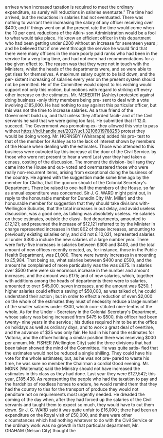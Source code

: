 arrives when increased taxation is required to meet the ordinary expenditure, so surely will reductions in salaries eventuate." The time had arrived, but the reductions in salaries had not eventuated. There was nothing to warrant their increasing the salary of any officer receiving over $400; and if things went on at the present rate the time would come when the 10 per cent. reductions of the Atkin- son Administration would be a fool to what would take place. He knew an efficient officer in this department who had been getting under £200 without an increase for seventeen years ; and he believed that if one went through the service he would find that there were many officers in the more poorly paid ranks who had been in the service for a very long time, and had not even had recommendations for a rise given effect to. The reason was that they were not in touch with the Ministers, whilst the heads of the departments were, and so were able to get rises for themselves. A maximum salary ought to be laid down, and the per- sistent increasing of salaries every year on the present system should not be permitted. He of the Committee would object to his wishing would support not only this motion, but motions with regard to striking off every other increase on the estimates. Mr. MEREDITH (Ashley) protested against doing business -only thirty members being pre- sent to deal with a vote involving £185,000. He had nothing to say against this particular officer, but this was not the time to increase salaries. As a true friend of the Government build up, and that unless they afforded facili- and of the Civil servants he said that we were going too fast. He submitted that if 12.0. succeed. The Government was promoting ex- they allowed this vote to pass without https://hdl.handle.net/2027/uc1.32106019788253 protest they would be doing wrong. Mr. HORNSBY (Wairarapa) added his pro- test to that of the member for Ashley as to the lack of interest shown by members of the House when dealing with the estimates. Those who attended to this business were outvoted lay this increase at the door of the Civil Service. by those who were not present to hear a word Last year they had taken a census, costing of the discussion. The moment the division- bell rang they came into the House and out- voted and overmastered those who were really non-recurrent items, arising from exceptional doing the business of the country. He agreed with the suggestion made some time ago by the member for Clutha, that the quorum should of the Colonial Secretary's Department. There be raised to one-half the members of the House. so far as annual expenditure was concerned. Sir J. G. WARD might point out, in reply to the honourable member for Dunedin City (Mr. Millar) and the honourable member for suggestion that they should take divisions with- Wellington Suburbs, that the total increases in out delay, and avoid useless discussion, was a good one, as talking was absolutely useless. He salaries on these estimates, outside the classi- fied departments, amounted to £12,121; and presumed the increase of $12,121 referred to by the Minister in charge represented increases in that 802 of these increases, amounting to previously existing salaries only, and did not £ 10,021, represented salaries all under $300 a include the new salaries of a large number year. There were forty-five increases in salaries between £300 and $400, and the total amount of new offices recently created, as, for instance, those in the Public Health Department, was £1,000. There were twenty increases in amounting to £5,984. That being so, what salaries between $400 and £500, and the amount he complained of more particularly was the was £675. In salaries over $500 there were six enormous increase in the number and amount increases, and the amount was £175; and of new salaries, which, together with additions among the heads of departments there were to salaries, amounted to over $45,000. seven increases, and the amount was $250. ! higher salaries could effect a saving of $50,000, as was talked of, he could understand their action ; but in order to effect a reduction of even $2,000 on the whole of the estimates they must of necessity reduce a large number of the smaller salaries under £300, which con- stituted nine-tenths of the whole. As for the Under - Secretary in the Colonial Secretary's Department, whose salary was being increased from $475 to $500, this officer had been twenty- nine years in the service ; his duties required him to be at the office on holidays as well as ordinary days, and to work a great deal of overtime, and the advance of $25 was only fair. He had in his hand the estimates for Victoria, and the officer holding a similar position there was receiving $000 per annum. Mr. FISHER (Wellington City) said the three divisions that had been taken showed the mind of the Committee. He was quite satis- fied that the estimates would not be reduced a single shilling. They could have his vote for the whole estimates; but, as he was not pre- pared to waste his time, he was sure no member the Chairman a cordial Good evening. Mr. MONK (Waitemata) said the Ministry should not have increased the estimates in this class as they had done. Last year they were £127,542; this year, £185,438. As representing the people who had the taxation to pay and the hardships of roadless homes to endure, he would remind them that they had the country to ties for the transport of produce they would not penditure not on requirements most urgently needed. He dreaded the coming of the day when, after they had forced up the salaries of the Civil servants and taught them to expect so much, they would have to cut them down. Sir J. G. WARD said it was quite unfair to £16,000 ; there had been an expenditure on the Royal visit of £50,000, and there were other circumstances which had nothing whatever to do with the Civil Service or the ordinary work was no growth in that particular department, Mr. GRAHAM (Nelson City) thought the <!-- PageNumber="1" --> 